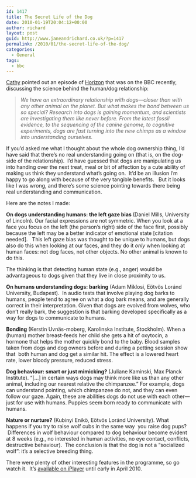 ```yaml
---
id: 1417
title: The Secret Life of the Dog
date: 2010-01-19T20:04:12+00:00
author: richard
layout: post
guid: http://www.janeandrichard.co.uk/?p=1417
permalink: /2010/01/the-secret-life-of-the-dog/
categories:
  - General
tags:
  - bbc
---
```

[Cathy](http://uk.linkedin.com/in/cathyt) pointed out an episode of [Horizon](http://www.bbc.co.uk/programmes/b006mgxf) that was on the BBC recently, discussing the science behind the human/dog relationship:

> _We have an extraordinary relationship with dogs—closer than with any other animal on the planet. But what makes the bond between us so special? Research into dogs is gaining momentum, and scientists are investigating them like never before. From the latest fossil evidence, to the sequencing of the canine genome, to cognitive experiments, dogs are fast turning into the new chimps as a window into understanding ourselves._

If you&#8217;d asked me what I thought about the whole dog ownership thing, I&#8217;d have said that there&#8217;s no real understanding going on (that is, on the dog-side of the relationship).  I&#8217;d have guessed that dogs are manipulating us into handing over the next treat, meal or bit of affection by a cute ability of making us think they understand what&#8217;s going on.  It&#8217;d be an illusion I&#8217;m happy to go along with because of the very tangible benefits.   But it looks like I was wrong, and there&#8217;s some science pointing towards there being real understanding and communication.

Here are the notes I made:

**On dogs understanding humans: the left gaze bias <span style="font-weight: normal;">(Daniel Mills, University of Lincoln).</span>** Our facial expressions are not symmetric. When you look at a face you focus on the left (the person&#8217;s right) side of the face first, possibly because the left may be a better indicator of emotional state [citation needed].   This left gaze bias was thought to be unique to humans, but dogs also do this when looking at our faces, and they do it _only_ when looking at human faces: not dog faces, not other objects. No other animal is known to do this.

The thinking is that detecting human state (e.g., anger) would be advantageous to dogs given that they live in close proximity to us.

**On humans understanding dogs: barking** (Adam Miklosi, Eötvös Loránd University, Budapest).  In audio tests that involve playing dog barks to humans, people tend to agree on what a dog bark means, and are generally correct in their interpretation. Given that dogs are evolved from wolves, who don&#8217;t really bark, the suggestion is that barking developed specifically as a way for dogs to communicate to humans.

**Bonding** (Kerstin Uvnäs-moberg‌, Karolinska Institute, Stockholm). When a (human) mother breast-feeds her child she gets a hit of oxytocin, a hormone that helps the mother quickly bond to the baby. Blood samples taken from dogs and dog owners before and during a petting session show that  both human and dog get a similar hit. The effect is a lowered heart rate, lower bloody pressure, reduced stress.

**Dog behaviour: smart or just mimicking?** (Juliane Kaminski, Max Planck Institute). &#8220;[&#8230;] in certain ways dogs may think more like us than any other animal, including our nearest relative the chimpanzee.&#8221; For example, dogs can understand pointing, which chimpanzee do not, and they can even follow our gaze. Again, these are abilities dogs do not use with each other—just for use with humans. Puppies seem born ready to communicate with humans.

**Nature or nurture?** (Kubinyi Enikö, Eötvös Loránd University). What happens if you try to raise wolf cubs in the same way  you raise dog pups?  Differences in wolf behaviour compared to dog behaviour become evident at 8 weeks (e.g., no interested in human activities, no eye contact, conflicts, destructive behaviour).  The conclusion is that the dog is not a &#8220;socialized wolf&#8221;: it&#8217;s a selective breeding thing.

There were plenty of other interesting features in the programme, so go watch it.  It&#8217;s [available on iPlayer](http://www.bbc.co.uk/iplayer/episode/b00pssgh/Horizon_20092010_The_Secret_Life_of_the_Dog/) until early in April 2010.